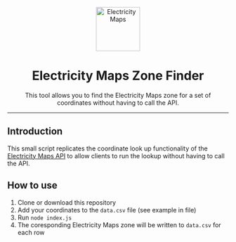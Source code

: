 <p align="center">
    <img alt="Electricity Maps" src="https://raw.githubusercontent.com/electricitymaps/electricitymaps-contrib/master/web/public/images/electricitymaps-icon.svg" width="100" />
</p>
<h1 align="center">
  Electricity Maps Zone Finder
</h1>

<p align="center">
This tool allows you to find the Electricity Maps zone for a set of coordinates without having to call the API.
</p>

---

## Introduction

This small script replicates the coordinate look up functionality of the [Electricity Maps API](https://docs.electricitymaps.com) to allow clients to run the lookup without having to call the API.

## How to use

1. Clone or download this repository
2. Add your coordinates to the `data.csv` file (see example in file)
3. Run `node index.js`
4. The coresponding Electricity Maps zone will be written to `data.csv` for each row
